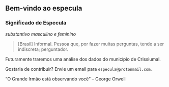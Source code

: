 ## Bem-vindo ao especula

### Significado de Especula

*substantivo masculino e feminino*

> [Brasil] Informal. Pessoa que, por fazer muitas perguntas, tende a ser indiscreta; perguntador.

Futuramente traremos uma análise dos dados do município de Crissiumal.

Gostaria de contribuir?
Envie um email para `especula@protonmail.com`.

“O Grande Irmão está observando você” – George Orwell 
